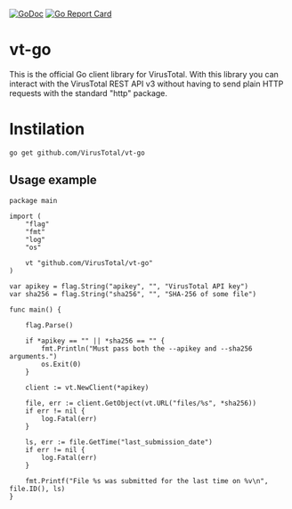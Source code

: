 [![GoDoc](https://godoc.org/github.com/VirusTotal/vt-go?status.svg)](https://godoc.org/github.com/VirusTotal/vt-go)
[![Go Report Card](https://goreportcard.com/badge/github.com/VirusTotal/vt-go)](https://goreportcard.com/report/github.com/VirusTotal/vt-go)


# vt-go

This is the official Go client library for VirusTotal. With this library you can
interact with the VirusTotal REST API v3 without having to send plain HTTP requests
with the standard "http" package.

# Instilation

```
go get github.com/VirusTotal/vt-go
```

## Usage example

```golang
package main

import (
	"flag"
	"fmt"
	"log"
	"os"

	vt "github.com/VirusTotal/vt-go"
)

var apikey = flag.String("apikey", "", "VirusTotal API key")
var sha256 = flag.String("sha256", "", "SHA-256 of some file")

func main() {

	flag.Parse()

	if *apikey == "" || *sha256 == "" {
		fmt.Println("Must pass both the --apikey and --sha256 arguments.")
		os.Exit(0)
	}

	client := vt.NewClient(*apikey)

	file, err := client.GetObject(vt.URL("files/%s", *sha256))
	if err != nil {
		log.Fatal(err)
	}

	ls, err := file.GetTime("last_submission_date")
	if err != nil {
		log.Fatal(err)
	}

	fmt.Printf("File %s was submitted for the last time on %v\n", file.ID(), ls)
}
```
